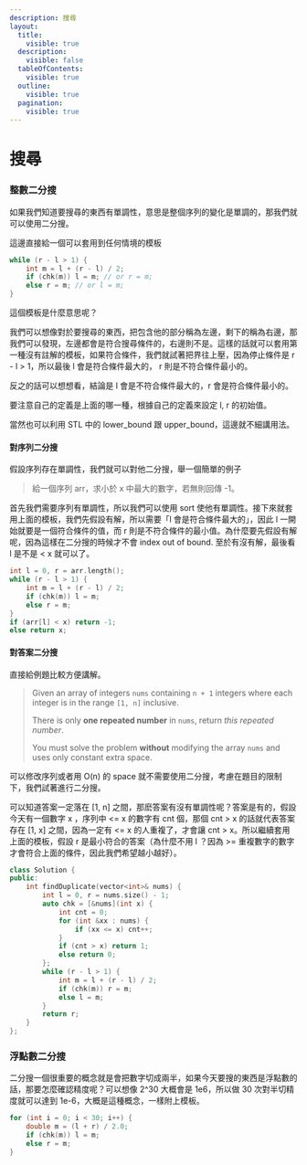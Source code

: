 ```yaml
---
description: 搜尋
layout:
  title:
    visible: true
  description:
    visible: false
  tableOfContents:
    visible: true
  outline:
    visible: true
  pagination:
    visible: true
---
```


# 搜尋

### 整數二分搜

如果我們知道要搜尋的東西有單調性，意思是整個序列的變化是單調的，那我們就可以使用二分搜。

這邊直接給一個可以套用到任何情境的模板

```cpp
while (r - l > 1) {
    int m = l + (r - l) / 2;
    if (chk(m)) l = m; // or r = m;
    else r = m; // or l = m;
}
```

這個模板是什麼意思呢？

我們可以想像對於要搜尋的東西，把包含他的部分稱為左邊，剩下的稱為右邊，那我們可以發現，左邊都會是符合搜尋條件的，右邊則不是。這樣的話就可以套用第一種沒有註解的模板，如果符合條件，我們就試著把界往上壓，因為停止條件是 r - l > 1，所以最後 l 會是符合條件最大的， r 則是不符合條件最小的。

反之的話可以想想看，結論是 l 會是不符合條件最大的，r 會是符合條件最小的。

要注意自己的定義是上面的哪一種，根據自己的定義來設定 l, r 的初始值。

當然也可以利用 STL 中的 lower\_bound 跟 upper\_bound，這邊就不細講用法。

#### 對序列二分搜

假設序列存在單調性，我們就可以對他二分搜，舉一個簡單的例子

> 給一個序列 arr，求小於 x 中最大的數字，若無則回傳 -1。

首先我們需要序列有單調性，所以我們可以使用 sort 使他有單調性。接下來就套用上面的模板，我們先假設有解，所以需要「l 會是符合條件最大的」，因此 l 一開始就要是一個符合條件的值，而 r 則是不符合條件的最小值。為什麼要先假設有解呢，因為這樣在二分搜的時候才不會 index out of bound. 至於有沒有解，最後看 l 是不是 < x 就可以了。

```cpp
int l = 0, r = arr.length();
while (r - l > 1) {
    int m = l + (r - l) / 2;
    if (chk(m)) l = m;
    else r = m;
}
if (arr[l] < x) return -1;
else return x;
```

#### 對答案二分搜

直接給例題比較方便講解。

> Given an array of integers `nums` containing `n + 1` integers where each integer is in the range `[1, n]` inclusive.
>
> There is only **one repeated number** in `nums`, return _this repeated number_.
>
> You must solve the problem **without** modifying the array `nums` and uses only constant extra space.

可以修改序列或者用 O(n) 的 space 就不需要使用二分搜，考慮在題目的限制下，我們試著進行二分搜。

可以知道答案一定落在 \[1, n] 之間，那麽答案有沒有單調性呢？答案是有的，假設今天有一個數字 x ，序列中 <= x 的數字有 cnt 個，那個 cnt > x 的話就代表答案存在 \[1, x] 之間，因為一定有 <= x 的人重複了，才會讓 cnt > x。所以繼續套用上面的模板，假設 r 是最小符合的答案（為什麼不用 l ？因為 >= 重複數字的數字才會符合上面的條件，因此我們希望越小越好）。

```cpp
class Solution {
public:
    int findDuplicate(vector<int>& nums) {
        int l = 0, r = nums.size() - 1;
        auto chk = [&nums](int x) {
            int cnt = 0;
            for (int &xx : nums) {
                if (xx <= x) cnt++;
            }
            if (cnt > x) return 1;
            else return 0;
        };
        while (r - l > 1) {
            int m = l + (r - l) / 2;
            if (chk(m)) r = m;
            else l = m;
        }
        return r;
    }
};
```

### 浮點數二分搜

二分搜一個很重要的概念就是會把數字切成兩半，如果今天要搜的東西是浮點數的話，那要怎麼確認精度呢？可以想像 2^30 大概會是 1e6，所以做 30 次對半切精度就可以達到 1e-6，大概是這種概念，一樣附上模板。

```cpp
for (int i = 0; i < 30; i++) { 
    double m = (l + r) / 2.0;
    if (chk(m)) l = m;
    else r = m;
}
```
